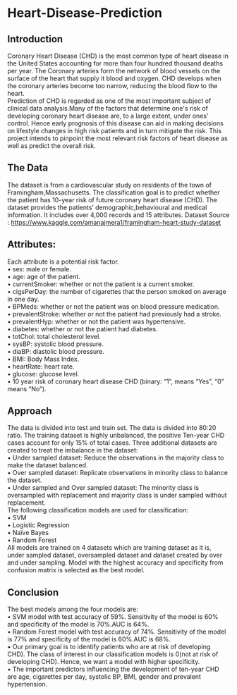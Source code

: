 # Heart-Disease-Prediction   

## Introduction
Coronary Heart Disease (CHD) is the most common type of heart disease in the United States accounting for more than four hundred thousand deaths per year. The Coronary arteries form the network of blood vessels on the surface of the heart that supply it blood and oxygen. CHD develops when the coronary arteries become too narrow, reducing the blood flow to the heart.      
Prediction of CHD is regarded as one of the most important subject of clinical data analysis.Many of the factors that determine one's risk of developing coronary heart disease are, to a large extent, under ones’ control. Hence early prognosis of this disease can aid in making decisions on lifestyle changes in high risk patients and in turn mitigate the risk. This project intends to pinpoint the most relevant risk factors of heart disease as well as predict the overall risk.     

## The Data     
The dataset is from a cardiovascular study on residents of the town of Framingham,Massachusetts. The classification goal is to predict whether the patient has 10-year risk of future coronary heart disease (CHD). The dataset provides the patients’ demographic,behavioural and medical information. It includes over 4,000 records and 15 attributes.
Dataset Source : https://www.kaggle.com/amanajmera1/framingham-heart-study-dataset        

## Attributes:     
Each attribute is a potential risk factor.    
• sex: male or female.   
• age: age of the patient.    
• currentSmoker: whether or not the patient is a current smoker.        
• cigsPerDay: the number of cigarettes that the person smoked on average in one day.    
• BPMeds: whether or not the patient was on blood pressure medication.    
• prevalentStroke: whether or not the patient had previously had a stroke.     
• prevalentHyp: whether or not the patient was hypertensive.     
• diabetes: whether or not the patient had diabetes.     
• totChol: total cholesterol level.     
• sysBP: systolic blood pressure.    
• diaBP: diastolic blood pressure.    
• BMI: Body Mass Index.    
• heartRate: heart rate.   
• glucose: glucose level.    
• 10 year risk of coronary heart disease CHD (binary: “1”, means “Yes”, “0” means “No”).    

## Approach   
The data is divided into test and train set. The data is divided into 80:20 ratio. The training dataset is highly unbalanced, the positive Ten-year CHD cases account for only 15% of total cases. Three additional datasets are created to treat the imbalance in the dataset:       
• Under sampled dataset: Reduce the observations in the majority class to make the dataset balanced.      
• Over sampled dataset: Replicate observations in minority class to balance the dataset.      
• Under sampled and Over sampled dataset: The minority class is oversampled with replacement and majority class is under sampled without replacement.     
The following classification models are used for classification:    
• SVM   
• Logistic Regression   
• Naïve Bayes   
• Random Forest    
All models are trained on 4 datasets which are training dataset as it is, under sampled dataset, oversampled dataset and dataset created by over and under sampling. Model with the highest accuracy and specificity from confusion matrix is selected as the best model.      

## Conclusion     
The best models among the four models are:     
• SVM model with test accuracy of 59%. Sensitivity of the model is 60% and specificity of the model is 70%.AUC is 64%.     
• Random Forest model with test accuracy of 74%. Sensitivity of the model is 77% and specificity of the model is 60%.AUC is 68%.    
• Our primary goal is to identify patients who are at risk of developing CHD). The class of interest in our classification models is 0(not at risk of developing CHD). Hence, we want a model with higher specificity.           
• The important predictors influencing the development of ten-year CHD are age, cigarettes per day, systolic BP, BMI, gender and prevalent hypertension.         
